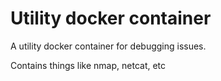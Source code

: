 # Utility docker container

A utility docker container for debugging issues.

Contains things like nmap, netcat, etc

